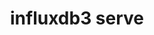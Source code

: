 ---
title: influxdb3 serve
description: >
  The `influxdb3 serve` command ...
menu:
  influxdb3_enterprise:
    parent: influxdb3
    name: influxdb3 serve
weight: 300
---